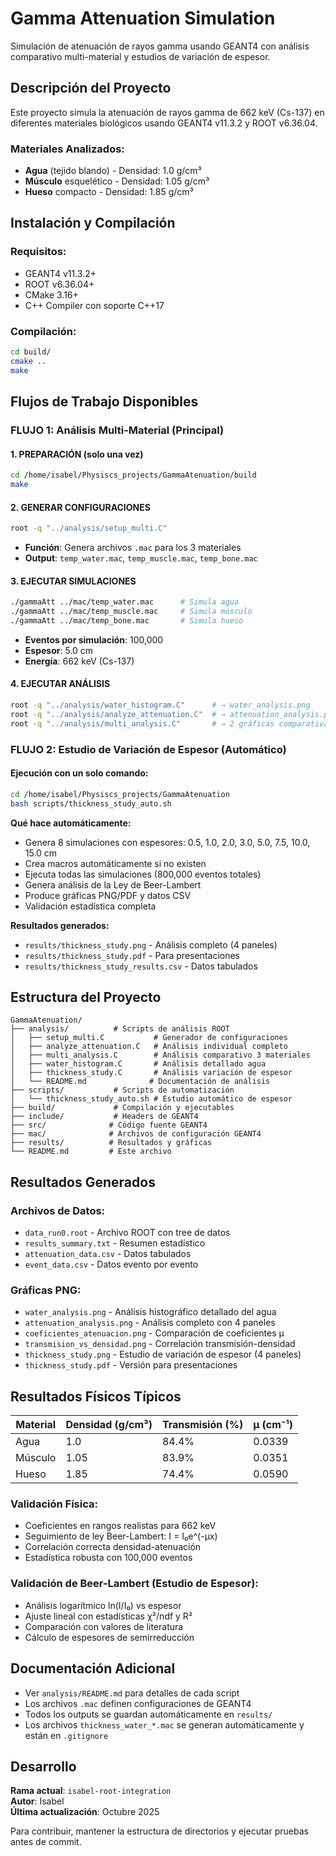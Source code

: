 # Gamma Attenuation Simulation

Simulación de atenuación de rayos gamma usando GEANT4 con análisis comparativo multi-material y estudios de variación de espesor.

## Descripción del Proyecto

Este proyecto simula la atenuación de rayos gamma de 662 keV (Cs-137) en diferentes materiales biológicos usando GEANT4 v11.3.2 y ROOT v6.36.04.

### Materiales Analizados:
- **Agua** (tejido blando) - Densidad: 1.0 g/cm³
- **Músculo** esquelético - Densidad: 1.05 g/cm³  
- **Hueso** compacto - Densidad: 1.85 g/cm³

## Instalación y Compilación

### Requisitos:
- GEANT4 v11.3.2+
- ROOT v6.36.04+
- CMake 3.16+
- C++ Compiler con soporte C++17

### Compilación:
```bash
cd build/
cmake ..
make
```

## Flujos de Trabajo Disponibles

### FLUJO 1: Análisis Multi-Material (Principal)

#### 1. PREPARACIÓN (solo una vez)
```bash
cd /home/isabel/Physiscs_projects/GammaAtenuation/build
make
```

#### 2. GENERAR CONFIGURACIONES
```bash
root -q "../analysis/setup_multi.C"
```
- **Función**: Genera archivos `.mac` para los 3 materiales
- **Output**: `temp_water.mac`, `temp_muscle.mac`, `temp_bone.mac`

#### 3. EJECUTAR SIMULACIONES
```bash
./gammaAtt ../mac/temp_water.mac      # Simula agua
./gammaAtt ../mac/temp_muscle.mac     # Simula músculo  
./gammaAtt ../mac/temp_bone.mac       # Simula hueso
```
- **Eventos por simulación**: 100,000
- **Espesor**: 5.0 cm
- **Energía**: 662 keV (Cs-137)

#### 4. EJECUTAR ANÁLISIS
```bash
root -q "../analysis/water_histogram.C"      # → water_analysis.png
root -q "../analysis/analyze_attenuation.C"  # → attenuation_analysis.png
root -q "../analysis/multi_analysis.C"       # → 2 gráficas comparativas
```

### FLUJO 2: Estudio de Variación de Espesor (Automático)

#### Ejecución con un solo comando:
```bash
cd /home/isabel/Physiscs_projects/GammaAtenuation
bash scripts/thickness_study_auto.sh
```

**Qué hace automáticamente:**
- Genera 8 simulaciones con espesores: 0.5, 1.0, 2.0, 3.0, 5.0, 7.5, 10.0, 15.0 cm
- Crea macros automáticamente si no existen
- Ejecuta todas las simulaciones (800,000 eventos totales)
- Genera análisis de la Ley de Beer-Lambert
- Produce gráficas PNG/PDF y datos CSV
- Validación estadística completa

**Resultados generados:**
- `results/thickness_study.png` - Análisis completo (4 paneles)
- `results/thickness_study.pdf` - Para presentaciones
- `results/thickness_study_results.csv` - Datos tabulados

## Estructura del Proyecto

```
GammaAtenuation/
├── analysis/          # Scripts de análisis ROOT
│   ├── setup_multi.C           # Generador de configuraciones
│   ├── analyze_attenuation.C   # Análisis individual completo
│   ├── multi_analysis.C        # Análisis comparativo 3 materiales
│   ├── water_histogram.C       # Análisis detallado agua
│   ├── thickness_study.C       # Análisis variación de espesor
│   └── README.md              # Documentación de análisis
├── scripts/           # Scripts de automatización
│   └── thickness_study_auto.sh # Estudio automático de espesor
├── build/             # Compilación y ejecutables
├── include/           # Headers de GEANT4
├── src/              # Código fuente GEANT4
├── mac/              # Archivos de configuración GEANT4
├── results/          # Resultados y gráficas
└── README.md         # Este archivo
```

## Resultados Generados

### Archivos de Datos:
- `data_run0.root` - Archivo ROOT con tree de datos
- `results_summary.txt` - Resumen estadístico
- `attenuation_data.csv` - Datos tabulados
- `event_data.csv` - Datos evento por evento

### Gráficas PNG:
- `water_analysis.png` - Análisis histográfico detallado del agua
- `attenuation_analysis.png` - Análisis completo con 4 paneles
- `coeficientes_atenuacion.png` - Comparación de coeficientes μ
- `transmision_vs_densidad.png` - Correlación transmisión-densidad
- `thickness_study.png` - Estudio de variación de espesor (4 paneles)
- `thickness_study.pdf` - Versión para presentaciones

## Resultados Físicos Típicos

| Material | Densidad (g/cm³) | Transmisión (%) | μ (cm⁻¹) |
|----------|------------------|-----------------|-----------|
| Agua     | 1.0             | 84.4%           | 0.0339   |
| Músculo  | 1.05            | 83.9%           | 0.0351   |
| Hueso    | 1.85            | 74.4%           | 0.0590   |

### Validación Física:
- Coeficientes en rangos realistas para 662 keV  
- Seguimiento de ley Beer-Lambert: I = I₀e^(-μx)  
- Correlación correcta densidad-atenuación  
- Estadística robusta con 100,000 eventos  

### Validación de Beer-Lambert (Estudio de Espesor):
- Análisis logarítmico ln(I/I₀) vs espesor  
- Ajuste lineal con estadísticas χ²/ndf y R²  
- Comparación con valores de literatura  
- Cálculo de espesores de semirreducción  

## Documentación Adicional

- Ver `analysis/README.md` para detalles de cada script
- Los archivos `.mac` definen configuraciones de GEANT4
- Todos los outputs se guardan automáticamente en `results/`
- Los archivos `thickness_water_*.mac` se generan automáticamente y están en `.gitignore`

## Desarrollo

**Rama actual**: `isabel-root-integration`  
**Autor**: Isabel  
**Última actualización**: Octubre 2025  

Para contribuir, mantener la estructura de directorios y ejecutar pruebas antes de commit.